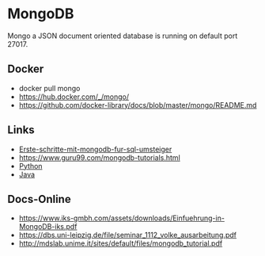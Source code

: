 # MongoDB

Mongo a JSON document oriented database is running on default port 27017.

## Docker
- docker pull mongo
- https://hub.docker.com/_/mongo/
- https://github.com/docker-library/docs/blob/master/mongo/README.md

## Links
- [Erste-schritte-mit-mongodb-fur-sql-umsteiger](http://www.pal-blog.de/entwicklung/mongodb/erste-schritte-mit-mongodb-fur-sql-umsteiger.html)
- https://www.guru99.com/mongodb-tutorials.html
- [Python](https://www.w3schools.com/python/python_mongodb_create_db.asp)
- [Java](https://www.javacodegeeks.com/2018/08/mongodb-tutorial-for-beginners.html)

## Docs-Online
- https://www.iks-gmbh.com/assets/downloads/Einfuehrung-in-MongoDB-iks.pdf
- https://dbs.uni-leipzig.de/file/seminar_1112_volke_ausarbeitung.pdf
- http://mdslab.unime.it/sites/default/files/mongodb_tutorial.pdf